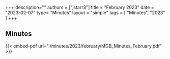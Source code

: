 +++
description=""
authors = ["jstarr3"]
title = "February 2023"
date = "2023-02-07"
type= "Minutes"
layout = "simple"
tags = [
    "Minutes",
    "2023"
]
+++

## Minutes

{{< embed-pdf url="./minutes/2023/february/MGB_Minutes_February.pdf" >}}

